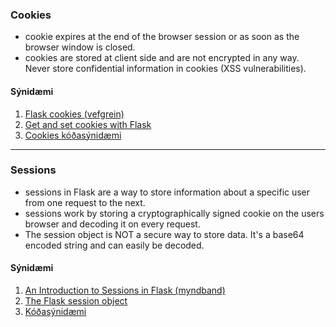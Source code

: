 ### Cookies

* cookie expires at the end of the browser session or as soon as the browser window is closed. 
* cookies are stored at client side and are not encrypted in any way. Never store confidential information in cookies (XSS vulnerabilities).

#### Sýnidæmi

1. [Flask cookies (vefgrein)](https://pythonise.com/series/learning-flask/flask-cookies)
1. [Get and set cookies with Flask](https://pythonbasics.org/flask-cookies/)
1. [Cookies kóðasýnidæmi](https://github.com/vefthroun/Verkefni/tree/main/Synidaemi/Cookies)

---

### Sessions
- sessions in Flask are a way to store information about a specific user from one request to the next.
- sessions work by storing a cryptographically signed cookie on the users browser and decoding it on every request.
- The session object is NOT a secure way to store data. It's a base64 encoded string and can easily be decoded.

#### Sýnidæmi

1. [An Introduction to Sessions in Flask (myndband)](https://www.youtube.com/watch?v=T1ZVyY1LWOg)
1. [The Flask session object](https://pythonise.com/series/learning-flask/flask-session-object)
1. [Kóðasýnidæmi](https://github.com/vefthroun/Verkefni/tree/main/Synidaemi/Session)

